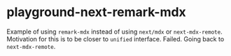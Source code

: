 # playground-next-remark-mdx

Example of using `remark-mdx` instead of using `next/mdx` or `next-mdx-remote`. Motivation for this is to be closer to `unified` interface. Failed. Going back to `next-mdx-remote`.
